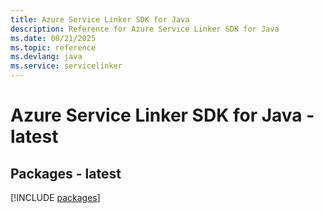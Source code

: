 ```yaml
---
title: Azure Service Linker SDK for Java
description: Reference for Azure Service Linker SDK for Java
ms.date: 08/21/2025
ms.topic: reference
ms.devlang: java
ms.service: servicelinker
---
```

# Azure Service Linker SDK for Java - latest
## Packages - latest
[!INCLUDE [packages](service-linker-index.md)]